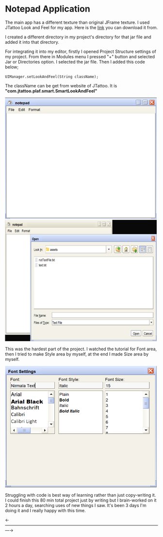 # Notepad Application

The main app has a different texture than original JFrame texture. I used JTattoo Look and Feel for my app. Here is the [link](https://jtattoo.de/index.html) you can download it from.

I created a different directory in my project's directory for that jar file and added it into that directory.

For integrating it into my editor, firstly I opened Project Structure settings of my project. From there in Modules menu I pressed "+" button and selected Jar or Directories option. I selected the jar file. Then I added this code below;

<code>UIManager.setLookAndFeel(String className);</code>

The className can be get from website of JTattoo. It is **"com.jtattoo.plaf.smart.SmartLookAndFeel"**

<img src = "images/screen_shot_1.png" width = "500" height = "400"><img src = "images/screen_shot_2.png" width = "500" height = "400">

This was the hardest part of the project. I watched the tutorial for Font area, then I tried to make Style area by myself, at the end I made Size area by myself.

<img src = "images/screen_shot_3.png" width = "500" height = "400">

 Struggling with code is best way of learning rather than just copy-writing it. I could finish this 80 min total project just by writing but I brain-worked on it 2 hours a day, searching uses of new things I saw. It's been 3 days I'm doing it and I really happy with this time.

←—————————————————————————————————————→



